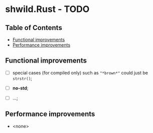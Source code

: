 # shwild.Rust - TODO <!-- omit in toc -->


## Table of Contents <!-- omit in toc -->

- [Functional improvements](#functional-improvements)
- [Performance improvements](#performance-improvements)


## Functional improvements

* [ ] special cases (for compiled only) such as `"*brown*"` could just be `strstr()`;
* [ ] **no-std**;
* [ ] ...;


## Performance improvements

* \<none>


<!-- ########################### end of file ########################### -->

